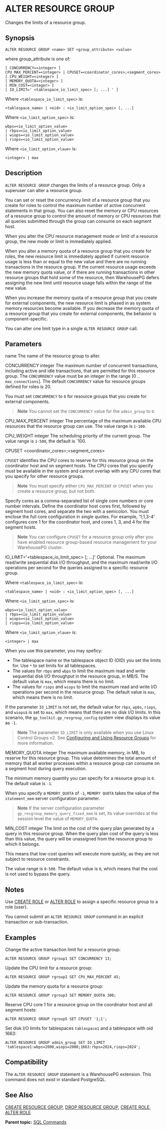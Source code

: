 # ALTER RESOURCE GROUP 

Changes the limits of a resource group.

## <a id="synopsis"></a>Synopsis 

``` {#sql_command_synopsis}
ALTER RESOURCE GROUP <name> SET <group_attribute> <value>
```

where group_attribute is one of:

```
[ CONCURRENCY=<integer> ]
CPU_MAX_PERCENT=<integer> | CPUSET=<coordinator_cores>;<segment_cores>
[ CPU_WEIGHT=<integer> ]
[ MEMORY_QUOTA=<integer> ]
[ MIN_COST=<integer> ]
[ IO_LIMIT=' <tablespace_io_limit_spec> [; ...] ' ]
```

Where `<tablespace_io_limit_spec>` is:

```
<tablespace_name> | <oid> : <io_limit_option_spec> [, ...]
```

Where `<io_limit_option_spec>` is:

```
wbps=<io_limit_option_value>
| rbps=<io_limit_option_value>
| wiops=<io_limit_option_value>
| riops=<io_limit_option_value>
```

Where `<io_limit_option_vlaue>` is:

```
<integer> | max
```

## <a id="description"></a>Description 

`ALTER RESOURCE GROUP` changes the limits of a resource group. Only a superuser can alter a resource group.

You can set or reset the concurrency limit of a resource group that you create for roles to control the maximum number of active concurrent statements in that group. You can also reset the memory or CPU resources of a resource group to control the amount of memory or CPU resources that all queries submitted through the group can consume on each segment host.

When you alter the CPU resource management mode or limit of a resource group, the new mode or limit is immediately applied.

When you alter a memory quota of a resource group that you create for roles, the new resource limit is immediately applied if current resource usage is less than or equal to the new value and there are no running transactions in the resource group. If the current resource usage exceeds the new memory quota value, or if there are running transactions in other resource groups that hold some of the resource, then WarehousePG defers assigning the new limit until resource usage falls within the range of the new value.

When you increase the memory quota of a resource group that you create for external components, the new resource limit is phased in as system memory resources become available. If you decrease the memory quota of a resource group that you create for external components, the behavior is component-specific. 

You can alter one limit type in a single `ALTER RESOURCE GROUP` call.

## <a id="parameters"></a>Parameters 

name
The name of the resource group to alter.

CONCURRENCY integer
The maximum number of concurrent transactions, including active and idle transactions, that are permitted for this resource group. The `CONCURRENCY` value must be an integer in the range \[0 .. `max_connections`\]. The default `CONCURRENCY` value for resource groups defined for roles is 20.

You must set `CONCURRENCY` to `0` for resource groups that you create for external components.

> **Note** You cannot set the `CONCURRENCY` value for the `admin_group` to `0`.

CPU_MAX_PERCENT integer
The percentage of the maximum available CPU resources that the resource group can use. The value range is `1-100`. 

CPU_WEIGHT integer
The scheduling priority of the current group. The value range is `1-500`, the default is `100. 

CPUSET <coordinator_cores>;<segment_cores>

`CPUSET` identifies the CPU cores to reserve for this resource group on the coordinator host and on segment hosts. The CPU cores that you specify must be available in the system and cannot overlap with any CPU cores that you specify for other resource groups.

> **Note** You must specify either `CPU_MAX_PERCENT` or `CPUSET` when you create a resource group, but not both.

Specify cores as a comma-separated list of single core numbers or core number intervals. Define the coordinator host cores first, followed by segment host cores, and separate the two with a semicolon. You must enclose the full core configuration in single quotes. For example, '1;1,3-4' configures core 1 for the coordinator host, and cores 1, 3, and 4 for the segment hosts.

> **Note** You can configure `CPUSET` for a resource group only after you have enabled resource group-based resource management for your WarehousePG cluster.

IO_LIMIT='<tablespace_io_limit_spec> [; ...]'
Optional. The maximum read/write sequential disk I/O throughput, and the maximum read/write I/O operations per second for the queries assigned to a specific resource group. 

Where `<tablespace_io_limit_spec>` is:

```
<tablespace_name> | <oid> : <io_limit_option_spec> [, ...]
```

Where `<io_limit_option_spec>` is:

```
wbps=<io_limit_option_value>
| rbps=<io_limit_option_value>
| wiops=<io_limit_option_value>
| riops=<io_limit_option_value>
```

Where `<io_limit_option_vlaue>` is:

```
<integer> | max 
```

When you use this parameter, you may speficy:
- The tablespace name or the tablespace object ID (OID) you set the limits for. Use `*` to set limits for all tablespaces.
- The values for `rbps` and `wbps` to limit the maximum read and write sequential disk I/O throughput in the resource group, in MB/S. The default value is `max`, which means there is no limit.
- The values for `riops` and `wiops` to limit the maximum read and write I/O operations per second in the resource group. The default value is `max`, which means there is no limit.

If the parameter `IO_LIMIT` is not set, the default value for `rbps`, `wpbs`, `riops`, and `wiops`s is set to `max`, which means that there are no disk I/O limits. In this scenario, the `gp_toolkit.gp_resgroup_config` system view displays its value as `-1`.

> **Note** The parameter `IO_LIMIT` is only available when you use Linux Control Groups v2. See [Configuring and Using Resource Groups](../../admin_guide/workload_mgmt_resgroups.html#topic71717999) for more information.

MEMORY_QUOTA integer
The maximum available memory, in MB, to reserve for this resource group. This value determines the total amount of memory that all worker processes within a resource group can consume on a segment host during query execution. 

The minimum memory quantity you can specify for a resource group is `0`. The default value is `-1`. 

When you specify a `MEMORY_QUOTA` of `-1`, `MEMORY QUOTA` takes the value of the `statement_mem` server configuration parameter. 

> **Note** If the server configuration parameter `gp_resgroup_memory_query_fixed_mem` is set, its value overrides at the session level the value of `MEMORY_QUOTA`.

MIN_COST integer
The limit on the cost of the query plan generated by a query in this resource group. When the query plan cost of the query is less than this value, the query will be unassigned from the resource group to which it belongs. 

This means that low-cost queries will execute more quickly, as they are not subject to resource constraints. 

The value range is `0-500`. The default value is `0`, which means that the cost is not used to bypass the query. 

## <a id="notes"></a>Notes 

Use [CREATE ROLE](CREATE_ROLE.html) or [ALTER ROLE](ALTER_ROLE.html) to assign a specific resource group to a role \(user\).

You cannot submit an `ALTER RESOURCE GROUP` command in an explicit transaction or sub-transaction.

## <a id="examples"></a>Examples 

Change the active transaction limit for a resource group:

```
ALTER RESOURCE GROUP rgroup1 SET CONCURRENCY 13;
```

Update the CPU limit for a resource group:

```
ALTER RESOURCE GROUP rgroup2 SET CPU_MAX_PERCENT 45;
```

Update the memory quota for a resource group:

```
ALTER RESOURCE GROUP rgroup3 SET MEMORY_QUOTA 300;
```

Reserve CPU core 1 for a resource group on the coordinator host and all segment hosts:

```
ALTER RESOURCE GROUP rgroup5 SET CPUSET '1;1';
```

Set disk I/O limits for tablespaces `tablespace1` and a tablespace with oid 1663:

```
ALTER RESOURCE GROUP admin_group SET IO_LIMIT 'tablespace1:wbps=2000,wiops=2000;1663:rbps=2024,riops=2024';
```

## <a id="compatibility"></a>Compatibility 

The `ALTER RESOURCE GROUP` statement is a WarehousePG extension. This command does not exist in standard PostgreSQL.

## <a id="see_also"></a>See Also 

[CREATE RESOURCE GROUP](CREATE_RESOURCE_GROUP.html), [DROP RESOURCE GROUP](DROP_RESOURCE_GROUP.html), [CREATE ROLE](CREATE_ROLE.html), [ALTER ROLE](ALTER_ROLE.html)

**Parent topic:** [SQL Commands](../sql_commands/sql_ref.html)

